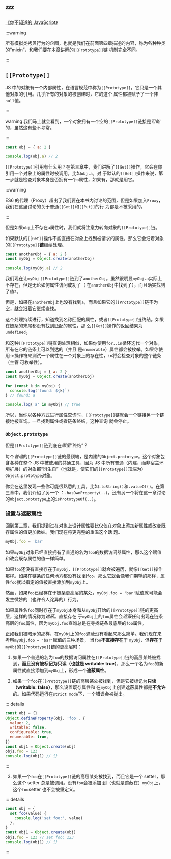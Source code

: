 # :zzz:

[《你不知道的 JavaScript》](https://github.com/getify/You-Dont-Know-JS/blob/1ed-zh-CN/this%20%26%20object%20prototypes/ch5.md)

:::warning

所有模拟类拷贝行为的企图，也就是我们在前面第四章描述的内容，称为各种种类的“mixin”，和我们要在本章讲解的`[[Prototype]]`链
机制完全不同。

:::

## `[[Prototype]]`

JS 中的对象有一个内部属性，在语言规范中称为`[[Prototype]]`，它只是一个其他对象的引用。几乎所有的对象的被创建时，它的这个
属性都被赋予了一个非`null`值。

:::

warning 我们马上就会看到，一个对象拥有一个空的`[[Prototype]]`链接是*可能*的，虽然这有些不寻常。

:::

```javascript
const obj = { a: 2 }

console.log(obj.a) // 2
```

`[[Prototype]]`引用有什么用？在第三章中，我们讲解了`[[Get]]`操作，它会在你引用一个对象上的属性时被调用，比如`obj.a`。对
于默认的`[[Get]]`操作来说，第一步就是检查对象本身是否拥有一个`a`属性，如果有，那就是用它。

:::warning

ES6 的代理（Proxy）超出了我们要在本书内讨论的范围，但是如果加入`Proxy`，我们在这里讨论的关于普通`[[Get]]`和`[[Put]]`的行
为都是不被采用的。

:::

但是如果`obj`上**不**存在`a`属性时，我们就将注意力转向对象的`[[Prototype]]`链。

如果默认的`[[Get]]`操作不能直接在对象上找到被请求的属性，那么它会沿着对象的`[[Prototype]]`**链**继续处理。

```javascript
const anotherObj = { a: 2 }
const myObj = Object.create(anotherObj)

console.log(myObj.a) // 2
```

我们现在让`myObj` `[[Prototype]]`链到了`anotherObj`。虽然很明显`myObj.a`实际上不存在，但是无论如何属性访问成功了（
在`anotherObj`中找到了），而且确实找到了值`2`。

但是，如果在`anotherObj`上也没有找到`a`，而且如果它的`[[Prototype]]`链不为空，就会沿着它继续查找。

这个处理持续进行，知道找到名称匹配的属性，或者`[[Prototype]]`链终结。如果在链条的末尾都没有找到匹配的属性，那
么`[[Get]]`操作的返回结果为`undefined`。

和这种`[[Prototype]]`链查询处理相似，如果你使用`for..in`循环迭代一个对象，所有在它的链条上可以到达的（并且
是`enumerable`）属性都会被枚举。如果你使用`in`操作符来测试一个属性在一个对象上的存在性，`in`将会检查对象的整个链条（主管
可枚举性）。

```javascript
const anotherObj = { a: 2 }
const myObj = Object.create(anotherObj)

for (const k in myObj) {
  console.log(`found: ${k}`)
} // found: a

console.log('a' in myObj) // true
```

所以，当你以各种方式进行属性查询时，`[[Prototype]]`链就会一个链接另一个链接地被查询。一旦找到属性或者链条终结，这种查询
就会停止。

### `Object.prototype`

但是`[[Prototype]]`链到底在*哪里*“终结”？

每个*普通*的`[[Prototype]]`链的最顶端，是内建的`Object.prototype`。这个对象包含各种在整个 JS 中被使用的共通工具，因为 JS
中所有普通（内建，而非宿主环境扩展）的对象都“衍生自”（也就是，使它们的`[[Prototype]]`顶端为）`Object.prototype`对象。

你会在这里发现一些你可能很熟悉的工具，比如`.toString()`和`.valueOf()`。在第三章中，我们介绍了另一个
：`.hasOwnProperty(..)`。还有另一个将在这一章讨论的`Object.prototype`上的`isPrototypeOf(..)`。

### 设置与遮蔽属性

回到第三章，我们提到过在对象上设计属性要比仅仅在对象上添加新属性或改变既存属性的值更加微妙。我们现在将更完整的重温这个话
题。

```javascript
myObj.foo = 'bar'
```

如果`myObj`对象已经直接拥有了普通的名为`foo`的数据访问器属性，那么这个赋值和改变既存属性的值一样简单。

如果`foo`还没有直接存在于`myObj`，`[[Prototype]]`就会被遍历，就像`[[Get]]`操作那样。如果在链条的任何地方都没有找
到`foo`，那么它就会像我们期望的那样，属性`foo`就以指定的值被直接添加到`myObj`上。

然而，如果`foo`已经存在于链条更高层的某处，`myObj.foo = 'bar'`赋值就可能会发生微妙的（也许令人诧异的）行为。

如果属性名`foo`同时存在于`myObj`本身和从`myObj`开始的`[[Prototype]]`链的更高层，这样的情况称为*遮蔽*。直接存在
于`myObj`上的`foo`属性会*遮蔽*任何出现在链条高层的`foo`属性，因为`myObj.foo`查询总是在寻找链条最底层的`foo`属性。

正如我们被暗示的那样，在`myObj`上的`foo`遮蔽没有看起来那么简单。我们现在来考察`myObj.foo = 'bar'`赋值的三种场景，
当`foo`**不直接存在**于 `myObj`，但**存在**于`myObj`的`[[Prototype]]`链的更高层时：

1. 如果一个普通的名为`foo`的数据访问属性在`[[Prototype]]`链的高层某处被找到，**而且没有被标记为只读（也就是 writable:
   true）**，那么一个名为`foo`的新属性就直接添加到`myObj`上，形成一个**遮蔽属性**。

2. 如果一个`foo`在`[[Prototype]]`链的高层某处被找到，但是它被标记为**只读（writable: false）**，那么设置既存属性和
   在`myObj`上创建遮蔽属性都是**不允许**的。如果代码运行在`strict mode`下，一个错误会被抛出。

::: details

```javascript
const obj = {}
Object.defineProperty(obj, 'foo', {
  value: 2,
  writable: false,
  configurable: true,
  enumerable: true,
})
const obj1 = Object.create(obj)
obj1.foo = 123
console.log(obj1) // {}
```

:::

3. 如果一个`foo`在`[[Prototype]]`链的高层某处被找到，而且它是一个 setter，那么这个 setter 总是被调用。没有`foo`会被添加
   到（也就是遮蔽在）`myObj`上，这个`foo`setter 也不会被重定义。

::: details

```javascript
const obj = {
  set foo(value) {
    console.log('set foo:', value)
  },
}
const obj1 = Object.create(obj)
obj1.foo = 123 // set foo: 123
console.log(obj1) // {}
```

:::
